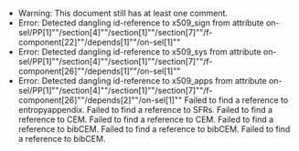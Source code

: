 * Warning: This document still has at least one comment.
* Error: Detected dangling id-reference to x509_sign from attribute
        on-sel/PP[1]""/section[4]""/section[1]""/section[7]""/f-component[22]""/depends[1]""/on-sel[1]""
* Error: Detected dangling id-reference to x509_sys from attribute
        on-sel/PP[1]""/section[4]""/section[1]""/section[7]""/f-component[26]""/depends[1]""/on-sel[1]""
* Error: Detected dangling id-reference to x509_apps from attribute
        on-sel/PP[1]""/section[4]""/section[1]""/section[7]""/f-component[26]""/depends[2]""/on-sel[1]""
 Failed to find a reference to entropyappendix.
 Failed to find a reference to SFRs.
 Failed to find a reference to CEM.
 Failed to find a reference to CEM.
 Failed to find a reference to bibCEM.
 Failed to find a reference to bibCEM.
 Failed to find a reference to bibCEM.
